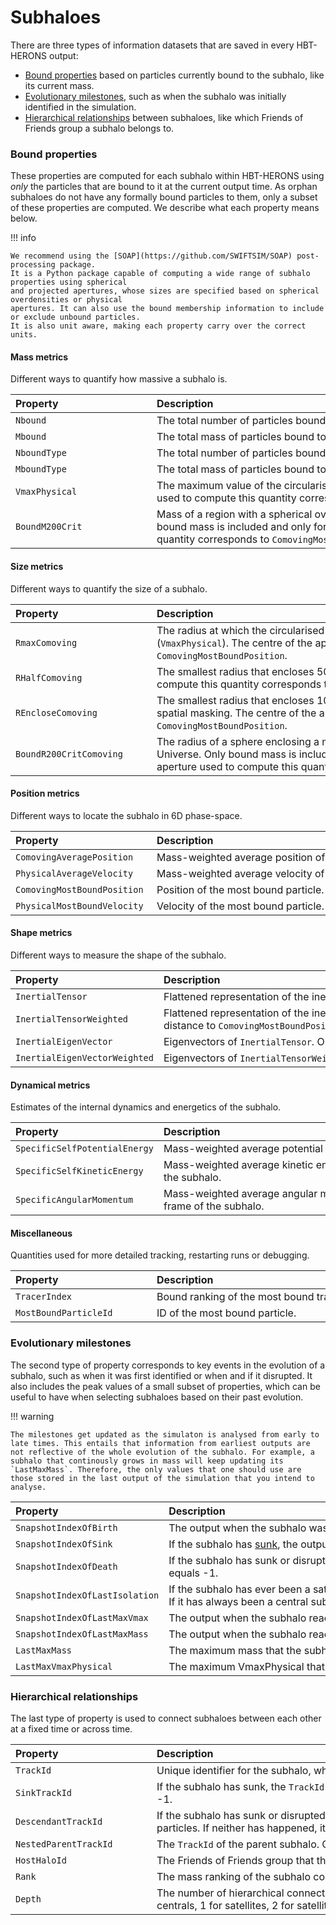 # Subhaloes

There are three types of information datasets that are saved in every HBT-HERONS
output:

- [Bound properties](#bound-properties) based on particles currently bound to the subhalo, like its current mass.
- [Evolutionary milestones](#evolutionary-milestones), such as when the subhalo was initially identified in the simulation.
- [Hierarchical relationships](#hierarchical-relationships) between subhaloes, like which Friends of Friends group a subhalo belongs to.

### Bound properties

These properties are computed for each subhalo within HBT-HERONS using _only_ the
particles that are bound to it at the current output time. As orphan subhaloes do not have
any formally bound particles to them, only a subset of these properties are computed.
We describe what each property means below.

!!! info

    We recommend using the [SOAP](https://github.com/SWIFTSIM/SOAP) post-processing package.
    It is a Python package capable of computing a wide range of subhalo properties using spherical
    and projected apertures, whose sizes are specified based on spherical overdensities or physical
    apertures. It can also use the bound membership information to include or exclude unbound particles.
    It is also unit aware, making each property carry over the correct units.

#### Mass metrics

Different ways to quantify how massive a subhalo is.

| <div style="width:210px">Property</div> | <div style="width:750px">Description</div>                             |
| :------------------------------------- | :-------------------------------------------------------------------------------------------------------------------------------------------------- |
|                `Nbound`                 | The total number of particles bound to the subhalo.                                                                                                 |
|                `Mbound`                 | The total mass of particles bound to the subhalo.                                                                                                   |
|              `NboundType`               | The total number of particles bound to the subhalo, classifed according to their particle type.                                                     |
|              `MboundType`               | The total mass of particles bound to the subhalo, classifed according to their particle type.                                                       |
|             `VmaxPhysical`              | The maximum value of the circularised rotation curve of the subhalo. The centre of the aperture used to compute this quantity corresponds to `ComovingMostBoundPosition`.                                                                            |
|             `BoundM200Crit`             | Mass of a region with a spherical overdensity of 200 times the critical density of the universe. Only bound mass is included and only for centrals. The centre of the aperture used to compute this quantity corresponds to `ComovingMostBoundPosition`. |

#### Size metrics

Different ways to quantify the size of a subhalo.

| <div style="width:210px">Property</div> | <div style="width:750px">Description</div>                             |
| :-------------------------------------  | :--------------------------------------------------------------------------------------------------------------------------------------------------------- |
|             `RmaxComoving`              | The radius at which the circularised rotation curve of the subhalo reaches its maximum value (`VmaxPhysical`). The centre of the aperture used to compute this quantity corresponds to `ComovingMostBoundPosition`.                                                                             |
|             `RHalfComoving`             | The smallest radius that encloses 50% of the total bound mass. The centre of the aperture used to compute this quantity corresponds to `ComovingMostBoundPosition`.                                                                                                     |
|           `REncloseComoving`            | The smallest radius that encloses 100% of the total bound mass. Useful when interested in doing spatial masking. The centre of the aperture used to compute this quantity corresponds to `ComovingMostBoundPosition`.                                                                |
|         `BoundR200CritComoving`         | The radius of a sphere enclosing a mean density that is 200 times the critical density of the Universe. Only bound mass is included and it is only computed for centrals. The centre of the aperture used to compute this quantity corresponds to `ComovingMostBoundPosition`.  |

#### Position metrics

Different ways to locate the subhalo in 6D phase-space.

| <div style="width:210px">Property</div> | <div style="width:750px">Description</div>                             |
| :-------------------------------------  | :----------------------------------------------------- |
|        `ComovingAveragePosition`        | Mass-weighted average position of all bound particles. |
|        `PhysicalAverageVelocity`        | Mass-weighted average velocity of all bound particles. |
|       `ComovingMostBoundPosition`       | Position of the most bound particle.                   |
|       `PhysicalMostBoundVelocity`       | Velocity of the most bound particle.                   |

#### Shape metrics

Different ways to measure the shape of the subhalo.

| <div style="width:210px">Property</div> | <div style="width:750px">Description</div>                             |
| :-------------------------------------- | :------------------------------------------------ |
| `InertialTensor`                        | Flattened representation of the inertia tensor of the subhalo.                                         |
| `InertialTensorWeighted`                | Flattened representation of the inertia tensor of the subhalo, weighted by particle mass and 3D distance to `ComovingMostBoundPosition`. |
| `InertialEigenVector`                   | Eigenvectors of `InertialTensor`. Only computed if GSL was enabled at compile time. |
| `InertialEigenVectorWeighted`           | Eigenvectors of `InertialTensorWeighted`. Only computed if GSL was enabled at compile time. |

#### Dynamical metrics

Estimates of the internal dynamics and energetics of the subhalo.

| <div style="width:210px">Property</div> | <div style="width:750px">Description</div>                             |
| :-------------------------------------- | :-------------------------------------------------------------------------------------------------------------- |
| `SpecificSelfPotentialEnergy`           | Mass-weighted average potential energy of bound particles.                                                      |
| `SpecificSelfKineticEnergy`             | Mass-weighted average kinetic energy of bound particles in the centre of mass reference frame of the subhalo.   |
| `SpecificAngularMomentum`               | Mass-weighted average angular momentum of bound particles in the centre of mass reference frame of the subhalo. |

#### Miscellaneous

Quantities used for more detailed tracking, restarting runs or debugging.

| <div style="width:210px">Property</div> | <div style="width:750px">Description</div>                             |
| :-------------------------------------- | :----------------------------------------------- |
| `TracerIndex`                           | Bound ranking of the most bound tracer particle. |
| `MostBoundParticleId`                   | ID of the most bound particle.                   |

### Evolutionary milestones

The second type of property corresponds to key events in the evolution of a subhalo, such as when it was first identified or when and if it disrupted. It also includes the peak values of a small subset of properties, which can be useful to have when selecting subhaloes based on their past evolution.

!!! warning

    The milestones get updated as the simulaton is analysed from early to late times. This entails that information from earliest outputs are not reflective of the whole evolution of the subhalo. For example, a subhalo that continously grows in mass will keep updating its `LastMaxMass`. Therefore, the only values that one should use are those stored in the last output of the simulation that you intend to analyse.

| <div style="width:210px">Property</div> | <div style="width:750px">Description</div>                             |
| :-------------------------------------  | :--------------------------------------------------------------------- |
|         `SnapshotIndexOfBirth`          | The output when the subhalo was first identified.                      |
|          `SnapshotIndexOfSink`          | If the subhalo has [sunk](../outputs/merger_trees.md/#subhalo-sinking), the output when that happened. If it has not sunk, it equals -1. |
|         `SnapshotIndexOfDeath`          | If the subhalo has sunk or disrupted, the output when that happened. If neither has happened, it equals -1. |
|     `SnapshotIndexOfLastIsolation`      | If the subhalo has ever been a satellite, the output before it ever became a satellite for the first time. If it has always been a central subhalo, it equals -1.    |
|      `SnapshotIndexOfLastMaxVmax`       | The output when the subhalo reached its maximum value of VmaxPhysical. |
|      `SnapshotIndexOfLastMaxMass`       | The output when the subhalo reached its maximum value of Mbound        |
|              `LastMaxMass`              | The maximum mass that the subhalo has reached so far.                  |
|          `LastMaxVmaxPhysical`          | The maximum VmaxPhysical that the subhalo has reached so far.          |

### Hierarchical relationships

The last type of property is used to connect subhaloes between each other at a fixed time or across time.

| <div style="width:210px">Property</div> | <div style="width:750px">Description</div>                             |
| :-------------------------------------  | :--------------------------------------------------------------------- |
|                `TrackId`                | Unique identifier for the subhalo, which persists across time.                      |
|              `SinkTrackId`              | If the subhalo has sunk, the `TrackId` of the subhalo that accreted it. If it has not happened, it equals -1.              |
|           `DescendantTrackId`           | If the subhalo has sunk or disrupted, the `TrackId` of the subhalo that accreted its most bound particles. If neither has happened, it equals -1. |
|          `NestedParentTrackId`          | The `TrackId` of the parent subhalo. Central subhaloes have -1.       |
|              `HostHaloId`               | The Friends of Friends group that this subhalo is a part of. |
|                 `Rank`                  | The mass ranking of the subhalo compared to all of the subhaloes that have the same `HostHaloId`. |
|                 `Depth`                 | The number of hierarchical connections that the subhalo is away from the central, e.g. 0 for centrals, 1 for satellites, 2 for satellites of satellites.                 |